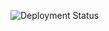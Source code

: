 ![Deployment Status](https://github.com/istomindev97/ajs-whackAMole/actions/workflows/web.yml/badge.svg)
